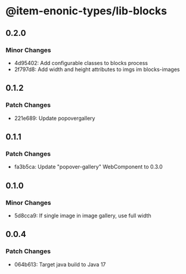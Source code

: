 # @item-enonic-types/lib-blocks

## 0.2.0

### Minor Changes

- 4d95402: Add configurable classes to blocks process
- 2f797d8: Add width and height attributes to imgs im blocks-images

## 0.1.2

### Patch Changes

- 221e689: Update popovergallery

## 0.1.1

### Patch Changes

- fa3b5ca: Update "popover-gallery" WebComponent to 0.3.0

## 0.1.0

### Minor Changes

- 5d8cca9: If single image in image gallery, use full width

## 0.0.4

### Patch Changes

- 064b613: Target java build to Java 17
